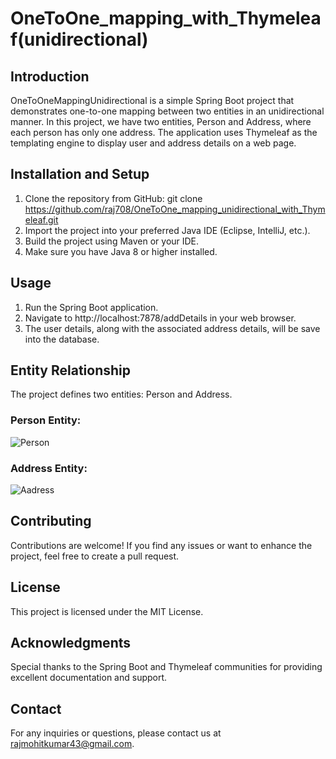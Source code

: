 # OneToOne_mapping_with_Thymeleaf(unidirectional)
## Introduction
OneToOneMappingUnidirectional is a simple Spring Boot project that demonstrates one-to-one mapping between two entities in an unidirectional manner. In this project, we have two entities, Person and Address, where each person has only one address. The application uses Thymeleaf as the templating engine to display user and address details on a web page.
## Installation and Setup
1. Clone the repository from GitHub:
git clone https://github.com/raj708/OneToOne_mapping_unidirectional_with_Thymeleaf.git
1. Import the project into your preferred Java IDE (Eclipse, IntelliJ, etc.).
1. Build the project using Maven or your IDE.
1. Make sure you have Java 8 or higher installed.
## Usage
1. Run the Spring Boot application.
2. Navigate to http://localhost:7878/addDetails in your web browser.
3. The user details, along with the associated address details, will be save into the database.
## Entity Relationship
The project defines two entities: Person and Address.
### Person Entity:
 ![Person](https://github.com/raj708/OneToOne_mapping_unidirectional/assets/51775680/b6fbce00-f828-40ba-8548-5b4357cddcd8)


### Address Entity:
 ![Aadress](https://github.com/raj708/OneToOne_mapping_unidirectional/assets/51775680/976e9531-9cdb-4421-b560-220acfb6adcf)

## Contributing
Contributions are welcome! If you find any issues or want to enhance the project, feel free to create a pull request.
## License
This project is licensed under the MIT License.
## Acknowledgments
Special thanks to the Spring Boot and Thymeleaf communities for providing excellent documentation and support.
## Contact
For any inquiries or questions, please contact us at rajmohitkumar43@gmail.com.
